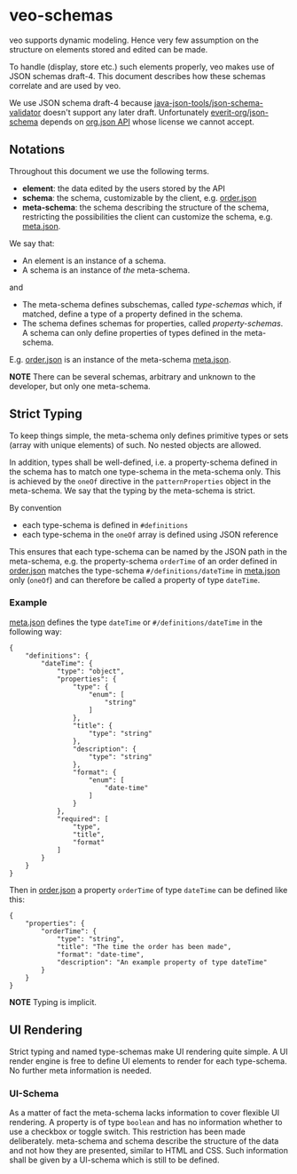 # veo-schemas
veo supports dynamic modeling. Hence very few assumption on the structure on elements stored and edited
can be made.

To handle (display, store etc.) such elements properly, veo makes use of JSON schemas draft-4. This document describes how these
schemas correlate and are used by veo.

We use JSON schema draft-4 because [java-json-tools/json-schema-validator](https://github.com/java-json-tools/json-schema-validator)
doesn't support any later draft. Unfortunately [everit-org/json-schema](https://github.com/everit-org/json-schema)
depends on [org.json API](https://github.com/stleary/JSON-java) whose license we cannot accept.

## Notations
Throughout this document we use the following terms.

-	**element**: the data edited by the users stored by the API
-	**schema**: the schema, customizable by the client, e.g. [order.json][]
-	**meta-schema**: the schema describing the structure of the schema, restricting the possibilities the client can
	customize the schema, e.g. [meta.json][].

We say that:

-	An element is an instance of a schema.
-	A schema is an instance of *the* meta-schema.

and

-	The meta-schema defines subschemas, called *type-schemas* which, if matched, define a type of a property defined in the
	schema.
-	The schema defines schemas for properties, called *property-schemas*. A schema can only define properties of types
	defined in the meta-schema.

E.g. [order.json][] is an instance of the meta-schema [meta.json][].

**NOTE** There can be several schemas, arbitrary and unknown to the developer, but only one meta-schema.

## Strict Typing
To keep things simple, the meta-schema only defines primitive types or sets (array with unique elements)
of such. No nested objects are allowed.

In addition, types shall be well-defined, i.e. a property-schema defined in the schema has to match one type-schema in
the meta-schema only. This is achieved by the `oneOf` directive in the `patternProperties` object in the meta-schema. We
say that the typing by the meta-schema is strict.

By convention

- each type-schema is defined in `#definitions`
- each type-schema in the `oneOf` array is defined using JSON reference

This ensures that each type-schema can be named by the JSON path in the meta-schema, e.g. the property-schema `orderTime` of an
order defined in [order.json][] matches the type-schema `#/definitions/dateTime` in [meta.json][] only (`oneOf`) and can
therefore be called a property of type `dateTime`.

### Example
[meta.json] defines the type `dateTime` or `#/definitions/dateTime` in the following way:

	{
		"definitions": {
			"dateTime": {
				"type": "object",
				"properties": {
					"type": {
						"enum": [
							"string"
						]
					},
					"title": {
						"type": "string"
					},
					"description": {
						"type": "string"
					},
					"format": {
						"enum": [
							"date-time"
						]
					}
				},
				"required": [
					"type",
					"title",
					"format"
				]
			}
		}
	}

Then in [order.json][] a property `orderTime` of type `dateTime` can be defined like this:

	{
		"properties": {
			"orderTime": {
				"type": "string",
				"title": "The time the order has been made",
				"format": "date-time",
				"description": "An example property of type dateTime"
			}
		}
	}

**NOTE** Typing is implicit.

## UI Rendering
Strict typing and named type-schemas make UI rendering quite simple. A UI render engine is free to define UI elements
to render for each type-schema. No further meta information is needed.

### UI-Schema
As a matter of fact the meta-schema lacks information to cover flexible UI rendering. A property is of type `boolean`
and has no information whether to use a checkbox or toggle switch. This restriction has been made deliberately.
meta-schema and schema describe the structure of the data and not how they are presented, similar to HTML and CSS. Such
information shall be given by a UI-schema which is still to be defined.

[order.json]: veo-json-validation/src/test/resources/order.json "An example element schema"
[meta.json]: veo-json-validation/src/main/resources/meta.json "The meta-schema"
